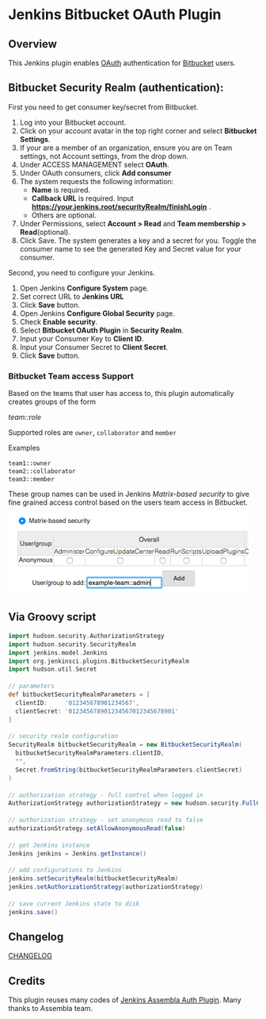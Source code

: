 Jenkins Bitbucket OAuth Plugin
============================

Overview
--------
This Jenkins plugin enables [OAuth](https://oauth.net) authentication for [Bitbucket](https://bitbucket.org) users.

Bitbucket Security Realm (authentication):
--------------------------------------------

First you need to get consumer key/secret from Bitbucket.

1. Log into your Bitbucket account.
2. Click on your account avatar in the top right corner and select **Bitbucket Settings**.
3. If your are a member of an organization, ensure you are on Team settings, not Account settings, from the drop down.
4. Under ACCESS MANAGEMENT select **OAuth**.
5. Under OAuth consumers, click **Add consumer**
6. The system requests the following information:
   * **Name** is required.
   * **Callback URL** is required. Input **https://your.jenkins.root/securityRealm/finishLogin** .
   * Others are optional.
7. Under Permissions, select **Account > Read** and **Team membership > Read**(optional).
8. Click Save.
The system generates a key and a secret for you.
Toggle the consumer name to see the generated Key and Secret value for your consumer.

Second, you need to configure your Jenkins.

1. Open Jenkins **Configure System** page.
2. Set correct URL to **Jenkins URL**
3. Click **Save** button.
4. Open Jenkins **Configure Global Security** page.
5. Check **Enable security**.
6. Select **Bitbucket OAuth Plugin** in **Security Realm**.
7. Input your Consumer Key to **Client ID**.
8. Input your Consumer Secret to **Client Secret**.
9. Click **Save** button.

### Bitbucket Team access Support
Based on the teams that user has access to, this plugin automatically creates groups of the form

_team::role_

Supported roles are `owner`, `collaborator` and `member`

Examples
```
team1::owner
team2::collaborator
team3::member
```

These group names can be used in Jenkins *Matrix-based security* to give fine grained access control based on the users team access in Bitbucket.

![](images/matrix_based_security.png)


Via Groovy script
-----------------------------------
```groovy
import hudson.security.AuthorizationStrategy
import hudson.security.SecurityRealm
import jenkins.model.Jenkins
import org.jenkinsci.plugins.BitbucketSecurityRealm
import hudson.util.Secret

// parameters
def bitbucketSecurityRealmParameters = [
  clientID:     '012345678901234567',
  clientSecret: '012345678901234567012345678901'
]

// security realm configuration
SecurityRealm bitbucketSecurityRealm = new BitbucketSecurityRealm(
  bitbucketSecurityRealmParameters.clientID,
  "",
  Secret.fromString(bitbucketSecurityRealmParameters.clientSecret)
)

// authorization strategy - full control when logged in
AuthorizationStrategy authorizationStrategy = new hudson.security.FullControlOnceLoggedInAuthorizationStrategy()

// authorization strategy - set anonymous read to false
authorizationStrategy.setAllowAnonymousRead(false)

// get Jenkins instance
Jenkins jenkins = Jenkins.getInstance()

// add configurations to Jenkins
jenkins.setSecurityRealm(bitbucketSecurityRealm)
jenkins.setAuthorizationStrategy(authorizationStrategy)

// save current Jenkins state to disk
jenkins.save()
```

Changelog
-------
[CHANGELOG](CHANGELOG)

Credits
-------
This plugin reuses many codes of [Jenkins Assembla Auth Plugin](https://wiki.jenkins-ci.org/display/JENKINS/Assembla+Auth+Plugin).
Many thanks to Assembla team.
